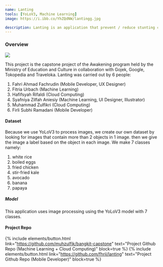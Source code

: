 ```yaml
---
name: Lanting
tools: [YoLoV3, Machine Learning]
image: https://i.ibb.co/YhZQdNW/lantingg.jpg

description: Lanting is an application that prevent / reduce stunting cases in Indonesia by controlling the adequacy of nutritional needs for the body via application.
---
```


### Overview

![](https://i.ibb.co/YhZQdNW/lantingg.jpg)

This project is the capstone project of the Awakening program held by the Ministry of Education and Culture in collaboration with Gojek, Google, Tokopedia and Traveloka.
Lanting was carried out by 6 people:

1. Fahri Ahmad Fachrudin (Mobile Developer, UX Designer)
2. Fitria Urbach (Machine Learning)
3. Hafifsyah Rifaldi (Cloud Computing)
4. Syafniya Zilfah Aniesiy (Machine Learning, UI Designer, Illustrator)
5. Muhammad Zulfikri (Cloud Computing)
6. Firli Subhi Ramadani (Mobile Developer)

#### Dataset
Because we use YoLoV3 to process images, we create our own dataset by looking for images that contain more than 2 objects in 1 image. then we give the image a label based on the object in each image. We make 7 classes namely:
1. white rice
2. boiled eggs
3. fried chicken
4. stir-fried kale
5. avocado
6. banana
7. papaya


##### Model
This application uses image processing using the YoLoV3 model with 7 classes.


#### Project Repo
{% include elements/button.html link="https://github.com/muhzulfik/bangkit-capstone" text="Project Github Repo (Machine Learning + Cloud Computing)" block=true %}
{% include elements/button.html link="https://github.com/fhrii/lanting" text="Project Github Repo (Mobile Developer)" block=true %}
